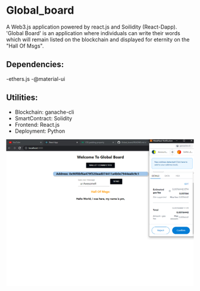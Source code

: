 # Global_board
A Web3.js application powered by react.js and Soilidity (React-Dapp). 'Global Board' is an application where individuals can write their words which will remain listed  on the blockchain and displayed for eternity on the "Hall Of Msgs".


## Dependencies:
-ethers.js
-@material-ui


## Utilities:
- Blockchain: ganache-cli
- SmartContract: Solidity
- Frontend: React.js
- Deployment: Python

![](Img/sss.png)

